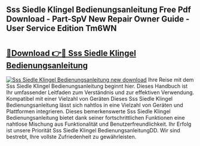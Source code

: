 ## Sss Siedle Klingel Bedienungsanleitung Free Pdf Download - Part-SpV New Repair Owner Guide - User Service Edition Tm6WN

# <h2><a href="http://df2rh4.blite.top/?on=Sss+Siedle+Klingel+Bedienungsanleitung">🔗Download 👉🔴 Sss Siedle Klingel Bedienungsanleitung</a></h2>

[![Sss Siedle Klingel Bedienungsanleitung new download](https://i.imgur.com/lujVjoI.png)](http://df2rh4.blite.top/?on=Sss+Siedle+Klingel+Bedienungsanleitung)
Ihre Reise mit dem Sss Siedle Klingel Bedienungsanleitung beginnt hier. Dieses Handbuch ist Ihr umfassender Leitfaden zum Verständnis und zur effektiven Verwendung. Kompatibel mit einer Vielzahl von Geräten Dieses Sss Siedle Klingel Bedienungsanleitung lässt sich nahtlos in eine Vielzahl von Geräten und Plattformen integrieren. Dieses bemerkenswerte Sss Siedle Klingel Bedienungsanleitung bietet dank seiner fortschrittlichen Funktionen eine nahtlose Mischung aus Funktionalität und Benutzerfreundlichkeit. Ihr Erfolg ist unsere Priorität Sss Siedle Klingel BedienungsanleitungDD. Wir sind bestrebt, Ihre vollste Zufriedenheit zu gewährleisten.

